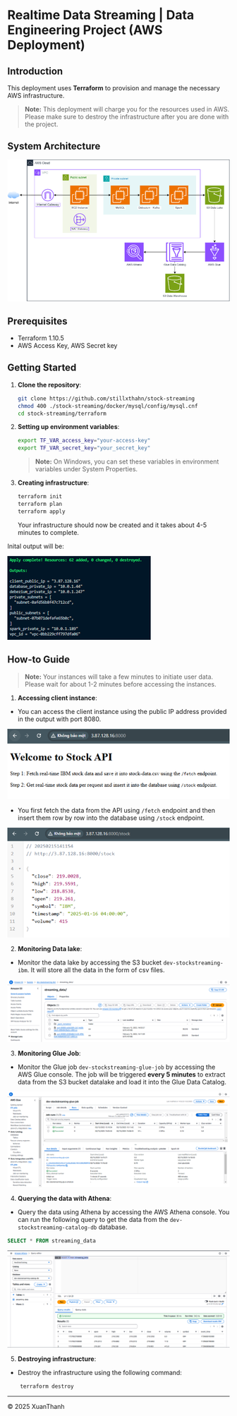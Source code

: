 # Realtime Data Streaming | Data Engineering Project (AWS Deployment)

## Introduction 
This deployment uses **Terraform** to provision and manage the necessary AWS infrastructure.


> **Note:** This deployment will charge you for the resources used in AWS. Please make sure to destroy the infrastructure after you are done with the project.

## System Architecture
![Cloud Deployment](../images/cloud-architecture.png)

## Prerequisites
- Terraform 1.10.5
- AWS Access Key, AWS Secret key

## Getting Started
1.  **Clone the repository**:
    ```bash
    git clone https://github.com/stillxthahn/stock-streaming
	chmod 400 ./stock-streaming/docker/mysql/config/mysql.cnf
	cd stock-streaming/terraform
    ```

2. **Setting up environment variables**:

	```bash
	export TF_VAR_access_key="your-access-key"
	export TF_VAR_secret_key="your_secret_key"
	```

	> **Note:** On Windows, you can set these variables in environment variables under System Properties.

3. **Creating infrastructure**:
	```bash
   	terraform init
	terraform plan
	terraform apply
    ```
	
	Your infrastructure should now be created and it takes about 4-5 minutes to complete.

Inital output will be:

![](../images/cloud-output.png)

## How-to Guide
> **Note:** Your instances will take a few minutes to initiate user data. Please wait for about 1-2 minutes before accessing the instances.

1. **Accessing client instance**:
 - You can access the client instance using the public IP address provided in the output with port 8080.

![](../images/cloud-example-client.png)

 - You first fetch the data from the API using ```/fetch``` endpoint and then insert them row by row into the database using ```/stock``` endpoint. 

![](../images/cloud-example-client-stock.png)
  
2. **Monitoring Data lake**:
 - Monitor the data lake by accessing the S3 bucket ```dev-stockstreaming-ibm```. It will store all the data in the form of csv files.

![](../images/cloud-example-datalake.png)


3. **Monitoring Glue Job**:
 - Monitor the Glue job ```dev-stockstreaming-glue-job``` by accessing the AWS Glue console. The job will be triggered **every 5 minutes** to extract data from the S3 bucket datalake and load it into the Glue Data Catalog.
  
![](../images/cloud-example-gluejob.png)

4. **Querying the data with Athena**:
 - Query the data using Athena by accessing the AWS Athena console. You can run the following query to get the data from the ```dev-stockstreaming-catalog-db``` database.

```sql
SELECT * FROM streaming_data
```

![](../images/cloud-example-athena.png)

5. **Destroying infrastructure**:
 - Destroy the infrastructure using the following command:

```bash
	terraform destroy
```

---

<p>&copy; 2025 XuanThanh</p>


	